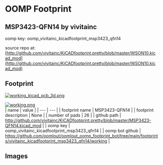 # OOMP Footprint  
## MSP3423-QFN14  by vivitainc  
  
oomp key: oomp_vivitainc_kicadfootprint_msp3423_qfn14  
  
source repo at: [http://github.com/vivitainc/KiCADfootprint.pretty/blob/master/WSON10.kicad_mod](http://github.com/vivitainc/KiCADfootprint.pretty/blob/master/WSON10.kicad_mod)  
## Footprint  
  
[![working_kicad_pcb_3d.png](working_kicad_pcb_3d_600.png)](working_kicad_pcb_3d.png)  
  
[![working.png](working_600.png)](working.png)  
| name | value | 
| --- | --- | 
| footprint name | MSP3423-QFN14 | 
| footprint description | None | 
| number of pads | 26 | 
| github path | http://github.com/vivitainc/KiCADfootprint.pretty/blob/master/MSP3423-QFN14.kicad_mod | 
| oomp key | oomp_vivitainc_kicadfootprint_msp3423_qfn14 | 
| oomp bot github | https://github.com/oomlout/oomlout_oomp_footprint_bot/tree/main/footprints/vivitainc_kicadfootprint_msp3423_qfn14/working | 
## Images  
